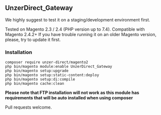 ## UnzerDirect_Gateway

We highly suggest to test it on a staging/development environment first.

Tested on Magento 2.3 / 2.4 (PHP version up to 7.4).
Compatible with Magento 2.4.2+
If you have trouble running it on an older Magento version, please, try to update it first.

### Installation
```
composer require unzer-direct/magento2
php bin/magento module:enable UnzerDirect_Gateway
php bin/magento setup:upgrade
php bin/magento setup:static-content:deploy
php bin/magento setup:di:compile
php bin/magento cache:clean
``` 

**Please note that FTP installation will not work as this module has requirements that will be auto installed when using composer**

Pull requests welcome.
